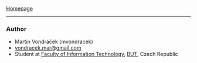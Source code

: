 [Homepage](../index.md)

---

### Author

* Martin Vondráček (mvondracek)
* [vondracek.mar@gmail.com](mailto:vondracek.mar@gmail.com)
* Student at [Faculty of Information Technology](http://www.fit.vutbr.cz/.en), [BUT](https://www.vutbr.cz/en/), Czech Republic
